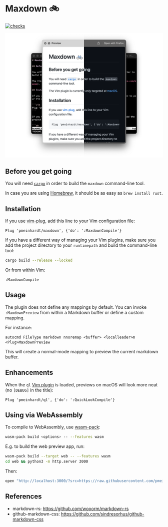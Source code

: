 # Maxdown 🚲

[![checks](https://github.com/pmeinhardt/maxdown/actions/workflows/build.yml/badge.svg)](https://github.com/pmeinhardt/maxdown/actions/workflows/build.yml)

![](./media/banner.png)

## Before you get going

You will need [`cargo`](https://doc.rust-lang.org/cargo/index.html) in order to build the `maxdown` command-line tool.

In case you are using [Homebrew](https://brew.sh/), it should be as easy as `brew install rust`.

## Installation

If you use [vim-plug](https://github.com/junegunn/vim-plug), add this line to your Vim configuration file:

```vim
Plug 'pmeinhardt/maxdown', {'do': ':MaxdownCompile'}
```

If you have a different way of managing your Vim plugins, make sure you add the project directory to your `runtimepath` and build the command-line tool:

```sh
cargo build --release --locked
```

Or from within Vim:

```
:MaxdownCompile
```

## Usage

The plugin does not define any mappings by default. You can invoke `:MaxdownPreview` from within a Markdown buffer or define a custom mapping.

For instance:

```vim
autocmd FileType markdown nnoremap <buffer> <localleader>m <Plug>MaxdownPreview
```

This will create a normal-mode mapping to preview the current markdown buffer.

## Enhancements

When the `ql` [Vim plugin](https://github.com/pmeinhardt/ql) is loaded, previews on macOS will look more neat (no `[DEBUG]` in the title):

```vim
Plug 'pmeinhardt/ql', {'do': ':QuickLookCompile'}
```

## Using via WebAssembly

To compile to WebAssembly, use [wasm-pack](https://rustwasm.github.io/docs/wasm-pack/introduction.html):

```sh
wasm-pack build <options> -- --features wasm
```

E.g. to build the web preview app, run:

```sh
wasm-pack build --target web -- --features wasm
cd web && python3 -m http.server 3000
```

Then:

```sh
open "http://localhost:3000/?src=https://raw.githubusercontent.com/pmeinhardt/maxdown/main/README.md"
```

## References

- markdown-rs: https://github.com/wooorm/markdown-rs
- github-markdown-css: https://github.com/sindresorhus/github-markdown-css
